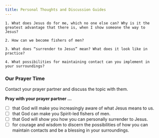 ```yaml
---
title: Personal Thoughts and Discussion Guides
---
```


`1. What does Jesus do for me, which no one else can? Why is it the greatest advantage that there is, when I show someone the way to Jesus?`

`2. How can we become fishers of men?`

`3. What does “surrender to Jesus” mean? What does it look like in practice?`

`4. What possibilities for maintaining contact can you implement in your surroundings?`

### Our Prayer Time

Contact your prayer partner and discuss the topic with them.

**Pray with your prayer partner ...**

- [ ] that God will make you increasingly aware of what Jesus means to us.
- [ ] that God can make you Spirit-led fishers of men.
- [ ] that God will show you how you can personally surrender to Jesus.
- [ ] for courage and wisdom to discern the possibilities of how you can maintain contacts and be a blessing in your surroundings.